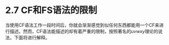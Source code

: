# 2.7 CF和FS语法的限制

当使用CF语法工作一段时间后，你就会渐渐感觉到似任何东西都能用一个CF来进行描述。然而，CF语法能描述的却有着严重的限制，按照著名的*uvwxy*理论的说法，下面将进行解释。